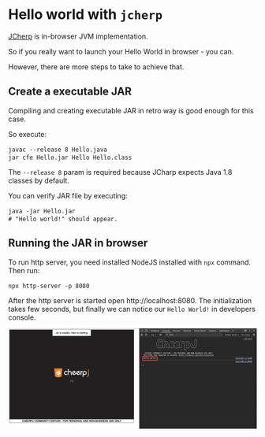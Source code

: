 # Hello world with `jcherp`

[JCherp](https://cheerpj.com/) is in-browser JVM implementation.

So if you really want to launch your Hello World in browser - you can.

However, there are more steps to take to achieve that.

## Create a executable JAR

Compiling and creating executable JAR in retro way is good enough for this case.

So execute:
```shell
javac --release 8 Hello.java
jar cfe Hello.jar Hello Hello.class
```

The `--release 8` param is required because JCharp expects Java 1.8 classes by default.

You can verify JAR file by executing:
```shell
java -jar Hello.jar
# "Hello world!" should appear.
```

## Running the JAR in browser

To run http server, you need installed NodeJS installed with `npx` command.
Then run:
```shell
npx http-server -p 8080
```

After the http server is started open http://localhost:8080. 
The initialization takes few seconds, but finally we can notice our `Hello World!` in developers console.

![result.png](result.png)

